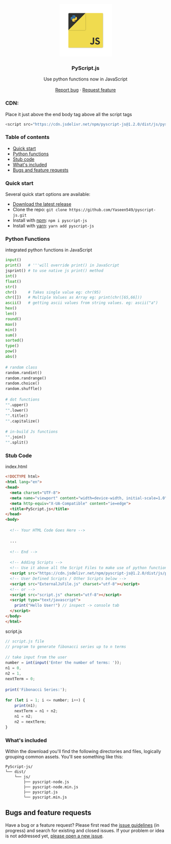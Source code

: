 <p align="center">
  <a href="https://syberstar.netlify.com/">
    <img src="https://github.com/Yaseen549/pyscript-js/blob/main/imgs/logo.png" alt="PyScript.js logo" width="165" height="165">
  </a>
</p>

<h3 align="center">PyScript.js</h3>

<p align="center">
Use python functions now in JavaScript
  <br>
  <br>
  <a href="https://github.com/Yaseen549/pyscript-js/issues/new?assignees=-&labels=bug&template=bug_report.yml">Report bug</a>
  ·
  <a href="https://github.com/Yaseen549/PyScript-js/issues/new?assignees=&labels=feature&template=feature_request.yml">Request feature</a>
</p>

### CDN:
<p>Place it just above the end body tag above all the script tags</p>

```js
<script src="https://cdn.jsdelivr.net/npm/pyscript-js@1.2.0/dist/js/pyscript.min.js" charset="utf-8"></script>
```

### Table of contents
- [Quick start](#quick-start)
- [Python functions](#python-functions)
- [Stub code](#stub-code)
- [What's included](#whats-included)
- [Bugs and feature requests](#bugs-and-feature-requests)

### Quick start
Several quick start options are available:

- [Download the latest release](https://github.com/Yaseen549/pyscript-js/archive/refs/tags/v1.2.0.zip)
- Clone the repo: `git clone https://github.com/Yaseen549/pyscript-js.git`
- Install with [npm](https://www.npmjs.com/): `npm i pyscript-js`
- Install with [yarn](https://www.yarnpkg.com): `yarn add pyscript-js`

<!-- Read the [Getting started page](https://pyscript.syberstar.com/) for information on the Library contents, templates, examples, and more. -->

### Python Functions
integrated python functions in JavaScript
```python
input()
print()   # '''will override print() in JavaScript
jsprint() # to use native js print() method
int()
float()
str()
chr()     # Takes single value eg: chr(95)
chr([])   # Multiple Values as Array eg: print(chr([65,66]))
ascii()   # getting ascii values from string values. eg: ascii("a")
hex()
len()
round()
max()
min()
sum()
sorted()
type()
pow()
abs()

# random class
random.randint()
random.randrange()
random.choice()
random.shuffle()

# dot functions
"".upper()
"".lower()
"".title()
"".capitalize()

# in-build Js functions
"".join()
"".split()

```

### Stub Code
index.html
```html
<!DOCTYPE html>
<html lang="en">
<head>
  <meta charset="UTF-8">
  <meta name="viewport" content="width=device-width, initial-scale=1.0">
  <meta http-equiv="X-UA-Compatible" content="ie=edge">
  <title>PyScript.js</title>
</head>
<body>

  <!-- Your HTML Code Goes Here -->

  ...

  <!-- End -->

  <!-- Adding Scripts -->
  <!-- Use it above all the Script Files to make use of python functions -->
  <script src="https://cdn.jsdelivr.net/npm/pyscript-js@1.2.0/dist/js/pyscript.min.js" charset="utf-8"></script>
  <!-- User Defined Scripts / Other Scripts below -->
  <script src="ExternalJsFile.js" charset="utf-8"></script>
  <!-- or -->
  <script src="script.js" charset="utf-8"></script>
  <script type="text/javascript">
    print("Hello User!") // inspect -> console tab
  </script>
</body>
</html>

```
script.js

```js
// script.js file
// program to generate fibonacci series up to n terms

// take input from the user
number = int(input('Enter the number of terms: '));
n1 = 0,
n2 = 1,
nextTerm = 0;

print('Fibonacci Series:');

for (let i = 1; i <= number; i++) {
    print(n1);
    nextTerm = n1 + n2;
    n1 = n2;
    n2 = nextTerm;
}
```

### What's included
Within the download you'll find the following directories and files, logically grouping common assets. You'll see something like this:

```
PyScript-js/
└── dist/
    └── js/
        ├── pyscript-node.js
        ├── pyscript-node.min.js
        ├── pyscript.js
        └── pyscript.min.js
```

## Bugs and feature requests

Have a bug or a feature request? Please first read the [issue guidelines](https://github.com/Yaseen549/pyscript-js/blob/main/.github/CONTRIBUTING.md) (in progress) and search for existing and closed issues. If your problem or idea is not addressed yet, [please open a new issue](https://github.com/Yaseen549/pyscript-js/issues/new).
